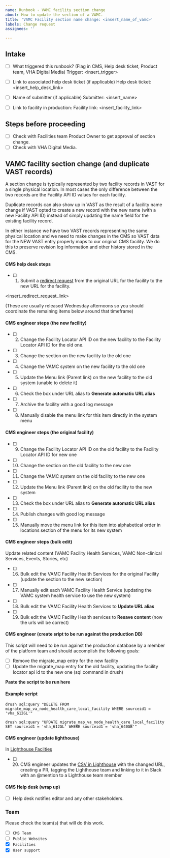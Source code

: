 ```yaml
---
name: Runbook - VAMC facility section change
about: How to update the section of a VAMC.
title: 'VAMC Facility section name change: <insert_name_of_vamc>'
labels: Change request
assignees: ''

---
```


## Intake
- [ ] What triggered this runbook? (Flag in CMS, Help desk ticket, Product team, VHA Digital Media)
Trigger: <insert_trigger>

- [ ] Link to associated help desk ticket (if applicable)
Help desk ticket: <insert_help_desk_link>

- [ ] Name of submitter (if applicable)
Submitter: <insert_name>

- [ ] Link to facility in production:
Facility link: <insert_facility_link>

## Steps before proceeding

- [ ] Check with Facilities team Product Owner to get approval of section change.
- [ ] Check with VHA Digital Media.

## VAMC facility section change (and duplicate VAST records)

A section change is typically represented by two facility records in VAST for a single physical location. In most cases the only difference between the two records are the Facility API ID values for each facility. 

Duplicate records can also show up in VAST as the result of a facility name change if VAST opted to create a new record with the new name (with a new Facility API ID) instead of simply updating the name field for the existing facility record. 

In either instance we have two VAST records representing the same physical location and we need to make changes in the CMS so VAST data for the NEW VAST entry properly maps to our original CMS facility. We do this to preserve revision log information and other history stored in the CMS.

#### CMS help desk steps
- [ ] 1. Submit a [redirect request](https://github.com/department-of-veterans-affairs/va.gov-cms/issues/new?assignees=&labels=Redirect+request&template=redirect-request-facility-url.md&title=Redirect+Request+for%3A+%3Cinsert+facility+name%3E) from the original URL for the facility to the new URL for the facility.

<insert_redirect_request_link>

(These are usually released Wednesday afternoons so you should coordinate the remaining items below around that timeframe)

#### CMS engineer steps (the new facility)
- [ ] 2. Change the Facility Locator API ID on the new facility to the Facility Locator API ID for the old one.
- [ ] 3. Change the section on the new facility to the old one
- [ ] 4. Change the VAMC system on the new facility to the old one
- [ ] 5. Update the Menu link (Parent link) on the new facility to the old system (unable to delete it)
- [ ] 6. Check the box under URL alias to **Generate automatic URL alias**
- [ ] 7. Archive the facility with a good log message
- [ ] 8. Manually disable the menu link for this item directly in the system menu

#### CMS engineer steps (the original facility)
- [ ] 9. Change the Facility Locator API ID on the old facility to the Facility Locator API ID for new one
- [ ] 10. Change the section on the old facility to the new one
- [ ] 11. Change the VAMC system on the old facility to the new one
- [ ] 12. Update the Menu link (Parent link) on the old facility to the new system
- [ ] 13. Check the box under URL alias to **Generate automatic URL alias**
- [ ] 14. Publish changes with good log message
- [ ] 15. Manually move the menu link for this item into alphabetical order in locations section of the menu for its new system

#### CMS engineer steps (bulk edit)
Update related content (VAMC Facility Health Services, VAMC Non-clinical Services, Events, Stories, etc)
- [ ] 16. Bulk edit the VAMC Facility Health Services for the original Facility (update the section to the new section)
- [ ] 17. Manually edit each VAMC Facility Health Service (updating the VAMC system health service to use the new system)
- [ ] 18. Bulk edit the VAMC Facility Health Services to **Update URL alias**
- [ ] 19. Bulk edit the VAMC Facility Health services to **Resave content** (now the urls will be correct)

#### CMS engineer (create sript to be run against the production DB)

This script will need to be run against the production database by a member of the platform team and should accomplish the following goals:

- [ ] Remove the migrate_map entry for the new facility
- [ ] Update the migrate_map entry for the old facility, updating the facility locator api id to the new one (sql command in drush)

**Paste the script to be run here**

#### Example script
```
drush sql:query "DELETE FROM migrate_map_va_node_health_care_local_facility WHERE sourceid1 = 'vha_612GL'"

drush sql:query "UPDATE migrate_map_va_node_health_care_local_facility SET sourceid1 = 'vha_612GL' WHERE sourceid1 = 'vha_640GB'"
```

#### CMS engineer (update lighthouse)
In [Lighthouse Facilties](https://github.com/department-of-veterans-affairs/lighthouse-facilities)
- [ ] 20. CMS engineer updates the [CSV in Lighthouse](https://github.com/department-of-veterans-affairs/lighthouse-facilities/blob/master/facilities/src/main/resources/websites.csv) with the changed URL, creating a PR, tagging the Lighthouse team and linking to it in Slack with an @mention to a Lighthouse team member 

#### CMS Help desk (wrap up)
- [ ] Help desk notifies editor and any other stakeholders.

### Team
Please check the team(s) that will do this work.

- [ ] `CMS Team`
- [ ] `Public Websites`
- [x] `Facilities`
- [x] `User support`
